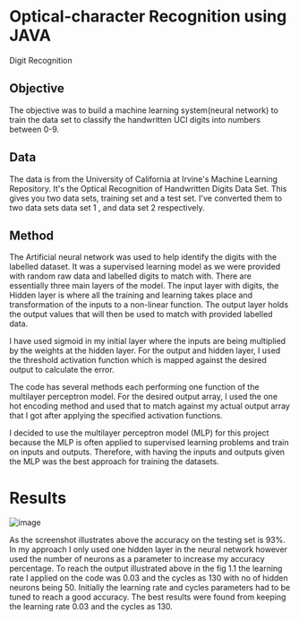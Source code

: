 # Optical-character Recognition using JAVA

Digit Recognition

## Objective
The objective was to build a machine learning system(neural network) to train the data set to classify the handwritten UCI digits into numbers between 0-9.

## Data
The data is from the University of California at Irvine's Machine Learning Repository. It's the Optical Recognition of Handwritten Digits Data Set. This gives you two data sets, training set and a test set. I've converted them to two data sets data set 1 , and data set 2 respectively.

## Method
The Artificial neural network was used to help identify the digits with the labelled dataset. It was a supervised learning model as we were provided with random raw data and labelled digits to match with. There are essentially three main layers of the model. The input layer with digits, the Hidden layer is where all the training and learning takes place and transformation of the inputs to a non-linear function. The output layer holds the output values that will then be used to match with provided labelled data. 

I have used sigmoid in my initial layer where the inputs are being multiplied by the weights at the hidden layer. For the output and hidden layer, I used the threshold activation function which is mapped against the desired output to calculate the error. 

The code has several methods each performing one function of the multilayer perceptron model. For the desired output array, I used the one hot encoding method and used that to match against my actual output array that I got after applying the specified activation functions.

I decided to use the multilayer perceptron model (MLP) for this project because the MLP is often applied to supervised learning problems and train on inputs and outputs. Therefore, with having the inputs and outputs given the MLP was the best approach for training the datasets.


# Results
![image](https://user-images.githubusercontent.com/42086991/125522550-57dd6bfa-0196-4d5f-a3e2-22c640e4eb9c.png)

As the screenshot illustrates above the accuracy on the testing set is 93%. In my approach I only used one hidden layer in the neural network however used the number of neurons as a parameter to increase my accuracy percentage.
To reach the output illustrated above in the fig 1.1 the learning rate I applied on the code was 0.03 and the cycles as 130 with no of hidden neurons being 50. Initially the learning rate and cycles parameters had to be tuned to reach a good accuracy. The best results were found from keeping the learning rate 0.03 and the cycles as 130.
